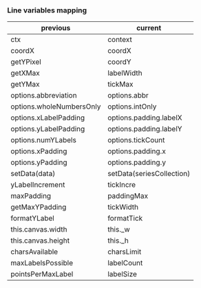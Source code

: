 ### Line variables mapping

| previous | current |
| -------- | ------- |
| ctx | context |
| coordX | coordX |
| getYPixel | coordY |
| getXMax | labelWidth |
| getYMax | tickMax |
| options.abbreviation | options.abbr |
| options.wholeNumbersOnly | options.intOnly |
| options.xLabelPadding | options.padding.labelX |
| options.yLabelPadding | options.padding.labelY |
| options.numYLabels | options.tickCount |
| options.xPadding | options.padding.x |
| options.yPadding | options.padding.y |
| setData(data) | setData(seriesCollection) |
| yLabelIncrement | tickIncre |
| maxPadding | paddingMax |
| getMaxYPadding | tickWidth |
| formatYLabel | formatTick |
| this.canvas.width  | this._w |
| this.canvas.height | this._h |
| charsAvailable | charsLimit |
| maxLabelsPossible | labelCount |
| pointsPerMaxLabel | labelSize  |